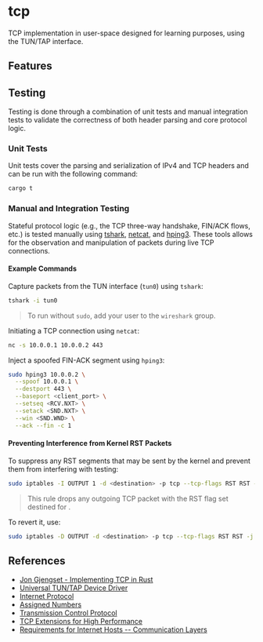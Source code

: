 # tcp

TCP implementation in user-space designed for learning purposes, using the 
TUN/TAP interface.

## Features

## Testing

Testing is done through a combination of unit tests and manual integration 
tests to validate the correctness of both header parsing and core protocol logic.

### Unit Tests

Unit tests cover the parsing and serialization of IPv4 and TCP headers and can 
be run with the following command:

```bash
cargo t
```

### Manual and Integration Testing

Stateful protocol logic (e.g., the TCP three-way handshake, FIN/ACK flows, etc.) 
is tested manually using [tshark](https://www.wireshark.org/docs/man-pages/tshark.html), [netcat](https://netcat.sourceforge.net/), and [hping3](https://www.kali.org/tools/hping3/).
These tools allows for the observation and manipulation of packets during live 
TCP connections.

#### Example Commands

Capture packets from the TUN interface (`tun0`) using `tshark`:

```bash
tshark -i tun0
```
> To run without `sudo`, add your user to the `wireshark` group.


Initiating a TCP connection using `netcat`:

```bash
nc -s 10.0.0.1 10.0.0.2 443
```

Inject a spoofed FIN-ACK segment using `hping3`:

```bash
sudo hping3 10.0.0.2 \
  --spoof 10.0.0.1 \
  --destport 443 \
  --baseport <client_port> \
  --setseq <RCV.NXT> \
  --setack <SND.NXT> \
  --win <SND.WND> \
  --ack --fin -c 1
```

#### Preventing Interference from Kernel RST Packets

To suppress any RST segments that may be sent by the kernel and prevent them 
from interfering with testing:

```bash
sudo iptables -I OUTPUT 1 -d <destination> -p tcp --tcp-flags RST RST -j DROP
```
> This rule drops any outgoing TCP packet with the RST flag set destined for <destination>.

To revert it, use:

```bash
sudo iptables -D OUTPUT -d <destination> -p tcp --tcp-flags RST RST -j DROP
```

## References
- [Jon Gjengset - Implementing TCP in Rust](https://www.youtube.com/watch?v=bzja9fQWzdA)
- [Universal TUN/TAP Device Driver](https://www.kernel.org/doc/html/latest/networking/tuntap.html)
- [Internet Protocol](https://www.rfc-editor.org/rfc/rfc791)
- [Assigned Numbers](https://www.rfc-editor.org/rfc/rfc1700)
- [Transmission Control Protocol](https://www.rfc-editor.org/rfc/rfc793)
- [TCP Extensions for High Performance](https://www.rfc-editor.org/rfc/rfc1323) 
- [Requirements for Internet Hosts -- Communication Layers](https://www.rfc-editor.org/rfc/rfc1122)
